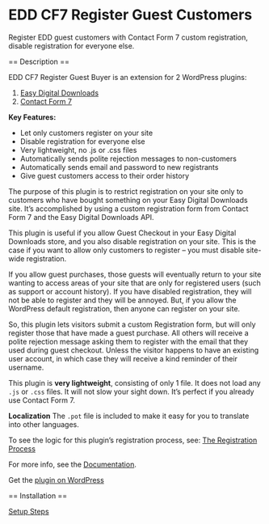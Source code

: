 ﻿EDD CF7 Register Guest Customers
================================


Register EDD guest customers with Contact Form 7 custom registration, disable registration for everyone else.

== Description ==

EDD CF7 Register Guest Buyer is an extension for 2 WordPress plugins:

1. [Easy Digital Downloads](http://wordpress.org/plugins/easy-digital-downloads/)
2. [Contact Form 7](http://wordpress.org/plugins/contact-form-7/)

**Key Features:**

- Let only customers register on your site
- Disable registration for everyone else
- Very lightweight, no .js or .css files
- Automatically sends polite rejection messages to non-customers
- Automatically sends email and password to new registrants
- Give guest customers access to their order history


The purpose of this plugin is to restrict registration on your site only to customers who have bought something on your Easy Digital Downloads site. It’s accomplished by using a custom registration form from Contact Form 7 and the Easy Digital Downloads API.

This plugin is useful if you allow Guest Checkout in your Easy Digital Downloads store, and you also disable registration on your site. This is the case if you want to allow only customers to register – you must disable site-wide registration.

If you allow guest purchases, those guests will eventually return to your site wanting to access areas of your site that are only for registered users (such as support or account history). If you have disabled registration, they will not be able to register and they will be annoyed. But, if you allow the WordPress default registration, then anyone can register on your site.

So, this plugin lets visitors submit a custom Registration form, but will only register those that have made a guest purchase. All others will receive a polite rejection message asking them to register with the email that they used during guest checkout. Unless the visitor happens to have an existing user account, in which case they will receive a kind reminder of their username.

This plugin is **very lightweight**, consisting of only 1 file. It does not load any `.js` or `.css` files. It will not slow your sight down. It’s perfect if you already use Contact Form 7.

**Localization**
The `.pot` file is included to make it easy for you to translate into other languages.

To see the logic for this plugin’s registration process, see: [The Registration Process](http://isabelcastillo.com/docs/the-registration-process)

For more info, see the [Documentation](http://isabelcastillo.com/docs/category/edd-cf7-register-guest-customers).

Get the [plugin on WordPress](http://wordpress.org/plugins/edd-cf7-register-guest-customers/)

== Installation ==

[Setup Steps](http://isabelcastillo.com/docs/set-up-the-plugin)